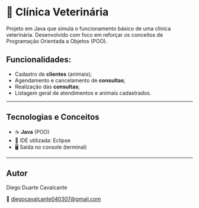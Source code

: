 # 🐾 Clínica Veterinária


Projeto em Java que simula o funcionamento básico de uma clínica veterinária. Desenvolvido com foco em reforçar os conceitos de Programação Orientada a Objetos (POO).

 ## Funcionalidades:

- Cadastro de **clientes** (animais);
- Agendamento e cancelamento de **consultas**;
- Realização das **consultas**;
- Listagem geral de atendimentos e animais cadastrados.


---

## Tecnologias e Conceitos

- ☕ **Java** (POO)
- 📂 IDE utilizada: Eclipse
- 🖥️ Saída no console (terminal)

---
## Autor
Diego Duarte Cavalcante

📧 diegocavalcante040307@gmail.com 





